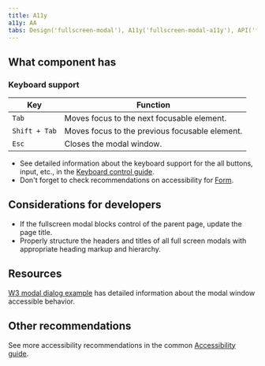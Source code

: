 ```yaml
---
title: A11y
a11y: AA
tabs: Design('fullscreen-modal'), A11y('fullscreen-modal-a11y'), API('fullscreen-modal-api'), Example('fullscreen-modal-code'), Changelog('fullscreen-modal-changelog')
---
```


## What component has

### Keyboard support

| Key           | Function                                       |
| ------------- | ---------------------------------------------- |
| `Tab`         | Moves focus to the next focusable element.     |
| `Shift + Tab` | Moves focus to the previous focusable element. |
| `Esc`         | Closes the modal window.                       |

- See detailed information about the keyboard support for the all buttons, input, etc., in the [Keyboard control guide](/core-principles/a11y/a11y-keyboard).
- Don't forget to check recommendations on accessibility for [Form](/patterns/form/form-a11y).

## Considerations for developers

- If the fullscreen modal blocks control of the parent page, update the page title.
- Properly structure the headers and titles of all full screen modals with appropriate heading markup and hierarchy.

## Resources

[W3 modal dialog example](https://www.w3.org/TR/wai-aria-practices-1.1/examples/dialog-modal/dialog.html) has detailed information about the modal window accessible behavior.

## Other recommendations

See more accessibility recommendations in the common [Accessibility guide](/core-principles/a11y/a11y).
